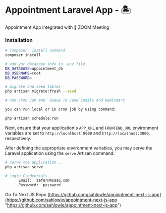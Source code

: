 # Appointment Laravel App  - 🏝️

Appointment App integrated with 🎦 ZOOM Meeting

### Installation



```bash
# composer  install command
composer install

# add yor database info in .env file
DB_DATABASE=appointment_db
DB_USERNAME=root
DB_PASSWORD=

# migrate and seed tables
php artisan migrate:fresh --seed

# Run Cron Job and  Queue To Send Emails And Reminders

you can run local or in cron job by using command:

php artisan schedule:run

```

Next, ensure that your application's `APP_URL` and `FRONTEND_URL` environment variables are set to `http://localhost:8000` and `http://localhost:3000`, respectively.

After defining the appropriate environment variables, you may serve the Laravel application using the `serve` Artisan command:

```bash
# Serve the application...
php artisan serve

# Login Credentials...
      Email:  zafer@msaaq.com
      Password:  password

```
Go To Next JS Repo 
[https://github.com/sahlowle/appointment-next-js-app](https://github.com/sahlowle/appointment-next-js-app "https://github.com/sahlowle/appointment-next-js-app")